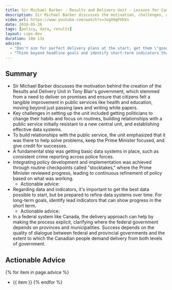 ```yaml
---
title: Sir Michael Barber - Results and Delivery Unit - Lessons for Canada
description: Sir Michael Barber discusses the motivation, challenges, and methods of establishing the Results and Delivery Unit in the UK government and reflects on its potential application within Canada's federal system
video_url: https://www.youtube.com/watch?v=JogXHgPXhVs
date: 2016-05-26
tags: [policy, data, results]
layout: csps-dev
duration: 10m 13s
advice:
  - "Don't aim for perfect delivery plans at the start; get them \"good enough\" and then refine them through routine reviews and data."
  - "Think beyond headline goals and identify short-term indicators that predict long-term success."
---
```


## Summary

- Sir Michael Barber discusses the motivation behind the creation of the Results and Delivery Unit in Tony Blair's government, which stemmed from a need to deliver on promises and ensure that citizens felt a tangible improvement in public services like health and education, moving beyond just passing laws and writing white papers.
- Key challenges in setting up the unit included getting politicians to change their habits and focus on routines, building relationships with a public service initially resistant to a new central unit, and establishing effective data systems.
- To build relationships with the public service, the unit emphasized that it was there to help solve problems, keep the Prime Minister focused, and give credit for successes.
- A fundamental step was getting basic data systems in place, such as consistent crime reporting across police forces.
- Integrating policy development and implementation was achieved through routine checkpoints called "stocktakes," where the Prime Minister reviewed progress, leading to continuous refinement of policy based on what was working.
  - Actionable advice: 
- Regarding data and indicators, it's important to get the best data possible to start, but be prepared to refine data systems over time. For long-term goals, identify lead indicators that can show progress in the short term.
  - Actionable advice: 
- In a federal system like Canada, the delivery approach can help by making the process explicit, clarifying where the federal government depends on provinces and municipalities. Success depends on the quality of dialogue between federal and provincial governments and the extent to which the Canadian people demand delivery from both levels of government.

## Actionable Advice

{% for item in page.advice %}
- {{ item }}
{% endfor %}
